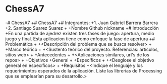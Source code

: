 # ChessA7
-# ChessA7
+# ChessA7
+# Integrantes: 
+1. Juan Gabriel Barrera Barrera
+2. Santiago Suarez Suarez
+
+Nombre	Github nickname
+# Introducción
+En una partida de ajedrez existen tres fases de juego: apertura, medio juego y final. Esta aplicacion tiene como enfoque la fase de apertura
+# Problemática
+
+<Descripción del problema que se busca resolver>
+
+Marco teórico
+
+<Sustento teórico del proyecto. Referencias: artículos, sitios web>
+
+Antecedentes
+
+<Aplicaciones similares, url's de los repos>
+
+Objetivos
+General
+
+Específicos
+
+<Desglose el objetivo general en específicos>
+
+Requisitos
+<Indique el lenguaje y los requerimientos esperados de la aplicación. Liste las librerías de Processing que se emplearían para su desarrollo.>
